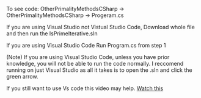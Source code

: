 To see code: OtherPrimalityMethodsCSharp -> OtherPrimalityMethodsCSharp -> Progeram.cs

If you are using Visual Studio not Vistual Studio Code, Download whole file and then run the IsPrimeIterative.sln

If you are using Visual Studio Code Run Program.cs from step 1


(Note) If you are using Visual Studio Code, unless you have prior knowledge, you will not be able to run the code normally. 
 I reccomend running on just Visual Studio as all it takes is to open the .sln and click the green arrow.

If you still want to use Vs code this video may help.
[Watch this](https://www.youtube.com/watch?v=DAsyjpqhDp4&t=79s&ab_channel=TravisMedia)
